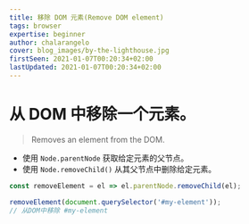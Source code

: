 ```yaml
---
title: 移除 DOM 元素(Remove DOM element)
tags: browser
expertise: beginner
author: chalarangelo
cover: blog_images/by-the-lighthouse.jpg
firstSeen: 2021-01-07T00:20:34+02:00
lastUpdated: 2021-01-07T00:20:34+02:00
---
```


# 从 DOM 中移除一个元素。
> Removes an element from the DOM.

- 使用 `Node.parentNode` 获取给定元素的父节点。
- 使用 `Node.removeChild()` 从其父节点中删除给定元素。

```js
const removeElement = el => el.parentNode.removeChild(el);
```

```js
removeElement(document.querySelector('#my-element'));
// 从DOM中移除 #my-element
```
